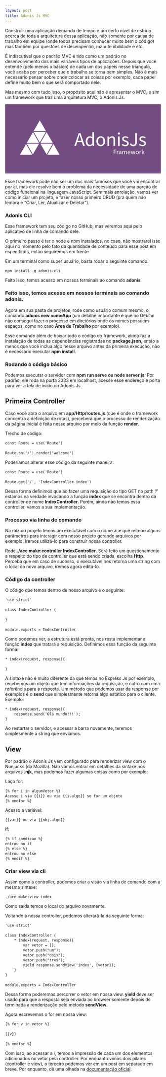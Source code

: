 ```yaml
---
layout: post
title: Adonis Js MVC
---
```


Construir uma aplicação demanda de tempo e um certo nível de estudo acerca de toda a arquitetura dessa aplicação, não somente por causa de trabalho em equipe (onde todos precisam conhecer muito bem o código) mas também por questões de desempenho, manutenibilidade e etc.

É indiscutível que o padrão MVC é tido como um padrão no desenvolvimento dos mais variáveis tipos de aplicações. Depois que você entende (pelo menos o básico) de cada um dos papéis nesse triangulo, você acaba por perceber que o trabalho se torna bem simples. Não é mais necessário pensar sobre onde colocar as coisas por exemplo, cada papel define muito bem o que será comportado nele.

Mas mesmo com tudo isso, o propósito aqui não é apresentar o MVC, e sim um framework que traz uma arquitetura MVC, o Adonis Js.

![adonis logo](/images/posts/adonis/adonis-logo.png)

Esse framework pode não ser um dos mais famosos que você vai encontrar por ai, mas ele resolve bem o problema da necessidade de uma porção de código funcional na linguagem JavaScript. Sem mais enrolação, vamos ver como iniciar um projeto, e fazer nosso primeiro CRUD (pra quem não lembra é “Criar, Ler, Atualizar e Deletar”).

### Adonis CLI

Esse framework tem seu código no GitHub, mas veremos aqui pelo aplicativo de linha de comando dele.

O primeiro passo é ter o node e npm instalados, no caso, não mostrarei isso aqui no momento pelo fato da quantidade de conteúdo para esse post em específicos, então seguiremos em frente.

Em um terminal como super usuário, basta rodar o seguinte comando:

```
npm install -g adonis-cli
```

Feito isso, temos acesso em nossos terminais ao comando **adonis**.

### Feito isso, temos acesso em nossos terminais ao comando adonis.

Agora em sua pasta de projetos, rode como usuário comum mesmo, o comando **adonis new nomeApp** (um detalhe importante é que no Debian não consegui fazer o processo em diretórios onde os nomes possuem espaços, como no caso **Área de Trabalho** por exemplo).

Esse comando além de baixar todo o código do framework, ainda faz a instalação de todas as dependências registradas no **package.json**, então a menos que você inclua algo nesse arquivo antes da primeira execução, não é necessário executar **npm install**.

### Rodando o código básico

Podemos executar o servidor com **npm run serve ou node server.js**. Por padrão, ele roda na porta 3333 em localhost, acesse esse endereço e porta para ver a tela de início do Adonis Js.

## Primeira Controller

Caso você abra o arquivo em **app/Http/routes.js** (que é onde o framework concentra a definição de rotas), perceberá que o processo de renderização da página inicial é feita nesse arquivo por meio da função **render**.

Trecho de código:

```
const Route = use('Route')
 
Route.on('/').render('welcome')
```

Poderíamos alterar esse código da seguinte maneira:

``` 
const Route = use('Route')
 
Route.get('/', 'IndexController.index')
``` 

Dessa forma definimos que ao fazer uma requisição do tipo GET no path ‘/’ estamos na verdade invocando a função **index** que se encontra dentro da controller de nome **IndexController**. Porém, ainda não temos essa controller, vamos a sua implementação.

### Processo via linha de comando

Na raiz do projeto temos um executável com o nome ace que recebe alguns parâmetros para interagir com nosso projeto gerando arquivos por exemplo. Iremos utilizá-lo para construir nossa controller.

Rode **./ace make:controller IndexController**. Será feito um questionamento a respeito do tipo de controller que está sendo criada, escolha **Http**. Perceba que em caso de sucesso, o executável nos retorna uma string com o local do novo arquivo, iremos agora editá-lo.

### Código da controller

O código que temos dentro de nosso arquivo é o seguinte:

```
'use strict'
 
class IndexController {
 
}
 
module.exports = IndexController
```

Como podemos ver, a estrutura está pronta, nos resta implementar a função **index** que tratará a requisição. Definimos essa função da seguinte forma:

```
* index(request, response){
 
}
```

A sintaxe não é muito diferente da que temos no Express Js por exemplo, recebemos um objeto que tem informações da requisição, e outro com uma referência para a resposta. Um método que podemos usar da response por exemplos é o **send** que simplesmente retorna algo estático para o cliente. Exemplo:

```
* index(request, response){
    response.send('Olá mundo!!!');
}
``` 

Ao restartar o servidor, e acessar a barra novamente, teremos simplesmente a string que enviamos.

## View

Por padrão o Adonis Js vem configurado para renderizar view com o Nunjucks (da Mozilla). Não vamos entrar em detalhes da sintaxe nos arquivos **.njk**, mas podemos fazer algumas coisas como por exemplo:

Laço for:

```
{% for i in algumVetor %}
Acesse i via {{i}} ou via {{i.algo}} se for um objeto
{% endfor %} 
```

Acesso a variável:

```
{{var}} ou via {{obj.algo}}
```

If: 

```
{% if condicao %}
entrou no if
{% else %}
entrou no else
{% endif %} 
```

### Criar view via cli

Assim como a controller, podemos criar a visão via linha de comando com a mesma sintaxe:

```
./ace make:view index
``` 

Como saída temos o local do arquivo novamente.

Voltando a nossa controller, podemos alterará-la da seguinte forma:

``` 
'use strict'
 
class IndexController {
    * index(request, response){
        var vetor = [];
        vetor.push("um");
        vetor.push("dois");
        vetor.push("tres");
        yield response.sendView('index', {vetor});
    }
}
 
module.exports = IndexController
``` 

Dessa forma poderemos percorrer o vetor em nossa view. **yield** deve ser usado para que a resposta seja enviada ao browser somente depois de terminada a renderização pelo método **sendView**.

Agora escrevemos o for em nossa view:

``` 
{% for v in vetor %}
 
{{v}}
 
{% endfor %}
``` 

Com isso, ao acessar a /, temos a impressão de cada um dos elementos adicionados no vetor pela controller. Por enquanto vimos dois pilares (controller e view), o terceiro podemos ver em um post em separado em breve. Por enquanto, dê uma olhada na [documentação oficial](https://adonisjs.com/docs/3.2/overview).